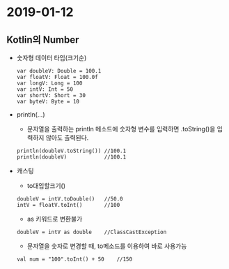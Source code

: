 # 2019-01-12

## Kotlin의 Number

* 숫자형 데이터 타입(크기순)
    ```
    var doubleV: Double = 100.1
    var floatV: Float = 100.0f
    var longV: Long = 100
    var intV: Int = 50
    var shortV: Short = 30
    var byteV: Byte = 10
    ```

* println(...)
    - 문자열을 출력하는 println 메소드에 숫자형 변수를 입력하면 .toString()을 입력하지 않아도 출력된다.
    ```
    println(doubleV.toString()) //100.1
    println(doubleV)            //100.1
    ```

* 캐스팅
    - to대입할크기()
    ```
    doubleV = intV.toDouble()   //50.0
    intV = floatV.toInt()       //100
    ```

    - as 키워드로 변환불가
    ```
    doubleV = intV as double    //ClassCastException
    ```

    - 문자열을 숫자로 변경할 때, to메소드를 이용하여 바로 사용가능
    ```
    val num = "100".toInt() + 50    //150
    ```